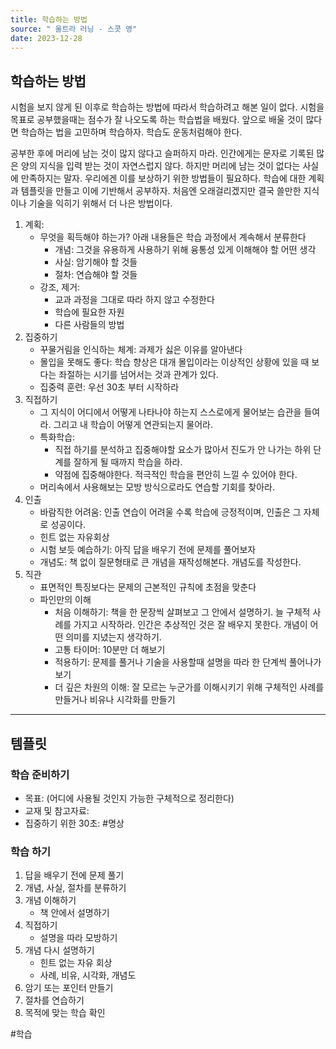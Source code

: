 ```yaml
---
title: 학습하는 방법
source: " 울트라 러닝 - 스콧 영"
date: 2023-12-28
---
```

## 학습하는 방법

시험을 보지 않게 된 이후로 학습하는 방법에 따라서 학습하려고 해본 일이 없다. 시험을 목표로 공부했을때는 점수가 잘 나오도록 하는 학습법을 배웠다. 앞으로 배울 것이 많다면 학습하는 법을 고민하며 학습하자. 학습도 운동처럼해야 한다.

공부한 후에 머리에 남는 것이 많지 않다고 슬퍼하지 마라. 인간에게는 문자로 기록된 많은 양의 지식을 입력 받는 것이 자연스럽지 않다. 하지만 머리에 남는 것이 없다는 사실에 만족하지는 말자. 우리에겐 이를 보상하기 위한 방법들이 필요하다. 학습에 대한 계획과 템플릿을 만들고 이에 기반해서 공부하자. 처음엔 오래걸리겠지만 결국 쓸만한 지식이나 기술을 익히기 위해서 더 나은 방법이다.  

1. 계획: 
	- 무엇을 획득해야 하는가?	아래 내용들은 학습 과정에서 계속해서 분류한다
		- 개념: 그것을 유용하게 사용하기 위해 융통성 있게 이해해야 할 어떤 생각 
		- 사실: 암기해야 할 것들
		- 절차:  연습해야 할 것들
	- 강조, 제거: 
		- 교과 과정을 그대로 따라 하지 않고 수정한다
		- 학습에 필요한 자원
		- 다른 사람들의 방법 
2. 집중하기
	- 꾸물거림을 인식하는 체계: 과제가 싫은 이유를 알아낸다
	- 몰입을 못해도 좋다: 학습 향상은 대개 몰입이라는 이상적인 상황에 있을 때 보다는 좌절하는 시기를 넘어서는 것과 관계가 있다. 
	- 집중력 훈련: 우선 30초 부터 시작하라
3. 직접하기
	- 그 지식이 어디에서 어떻게 나타나야 하는지 스스로에게 물어보는 습관을 들여라. 그리고 내 학습이 어떻게 연관되는지 물어라. 
	- 특화학습: 
		- 직접 하기를 분석하고 집중해야할 요소가 많아서 진도가 안 나가는 하위 단계를 잘하게 될 때까지 학습을 하라. 
		- 약점에 집중해야한다. 적극적인 학습을 편안히 느낄 수 있어야 한다. 
	- 머리속에서 사용해보는 모방 방식으로라도 연습할 기회를 찾아라. 
4. 인출
	- 바람직한 어려움: 인출 연습이 어려울 수록 학습에 긍정적이며, 인출은 그 자체로 성공이다. 
	- 힌트 없는 자유회상
	- 시험 보듯 예습하기: 아직 답을 배우기 전에 문제를 풀어보자
	- 개념도: 책 없이 질문형태로 큰 개념을 재작성해본다. 개념도를 작성한다.
5. 직관
	- 표면적인 특징보다는 문제의 근본적인 규칙에 초점을 맞춘다
	- 파인만의 이해
		- 처음 이해하기: 책을 한 문장씩 살펴보고 그 안에서 설명하기. 늘 구체적 사례를 가지고 시작하라. 인간은 추상적인 것은 잘 배우지 못한다. 개념이 어떤 의미를 지녔는지 생각하기.
		- 고통 타이머: 10분만 더 해보기
		- 적용하기: 문제를 풀거나 기술을 사용할때 설명을 따라 한 단계씩 풀어나가보기
		- 더 깊은 차원의 이해: 잘 모르는 누군가를 이해시키기 위해 구체적인 사례를 만들거나 비유나 시각화를 만들기

---

## 템플릿
### 학습 준비하기
- 목표: (어디에 사용될 것인지 가능한 구체적으로 정리한다)
- 교재 및 참고자료: 
- 집중하기 위한 30초: #명상 

### 학습 하기
1. 답을 배우기 전에 문제 풀기
2. 개념, 사실, 절차를 분류하기
3. 개념 이해하기
	- 책 안에서 설명하기
4. 직접하기
	- 설명을 따라 모방하기
5. 개념 다시 설명하기
	- 힌트 없는 자유 회상
	- 사례, 비유, 시각화, 개념도
6. 암기 또는 포인터 만들기
7. 절차를 연습하기
8. 목적에 맞는 학습 확인

#학습 

